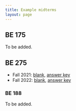 ```yaml
---
title: Example midterms
layout: page
---
```


## BE 175

To be added.

## BE 275

- Fall 2021: [blank](../ex-midterm-files/F21.pdf), [answer key](../ex-midterm-files/F21-key.pdf)
- Fall 2022: [blank](../ex-midterm-files/F22.pdf), [answer key](../ex-midterm-files/F22-key.pdf)

### BE 188

To be added.
